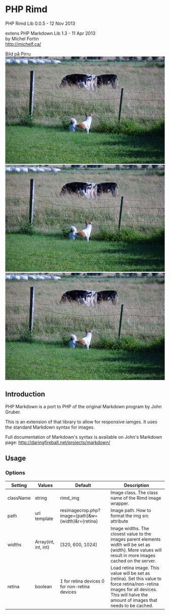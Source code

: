 PHP Rimd
============

PHP Rimd Lib 0.0.5 - 12 Nov 2013

extens PHP Markdown Lib 1.3 - 11 Apr 2013  
by Michel Fortin  
<http://michelf.ca/>


Bild på Pirru 
![Pirru](images/IMGP1463.jpg)
![Pirru](images/IMGP1463.jpg)
![Pirru](images/IMGP1463.jpg)

Introduction
------------

PHP Markdown is a port to PHP of the original Markdown program by 
John Gruber.

This is an extension of that library to allow for responsive iamges. It uses the standard Markdown syntax for images.

Full documentation of Markdown's syntax is available on John's 
Markdown page: <http://daringfireball.net/projects/markdown/>

Usage
-----

### Options

<table>
	<thead>
		<tr>
			<th>Setting</th>
			<th>Values</th>
			<th>Default</th>
			<th>Description</th>
		</tr>
	</thead>
	<tbody>
		<tr>
			<td>className</td>
			<td>string</td>
			<td>rimd_img</td>
			<td>Image class. The class name of the Rimd image wrapper.</td>
		</tr>
		<tr>
			<td>path</td>
			<td>url template</td>
			<td>resimagecrop.php?image={path}&w={width}&r={retina}</td>
			<td>Image path. How to format the img src attribute</td>
		</tr>
		<tr>
			<td>widths</td>
			<td>Array(int, int, int)</td>
			<td>[320, 600, 1024]</td>
			<td>Image widths. The closest value to the images parent elements width will be set as {width}. More values will result in more images cached on the server.</th>
		</tr>
		<tr>
			<td>retina</td>
			<td>boolean</td>
			<td>
				1 for retina devices
				0 for non-retina devices
			</td>
			<td>Load retina image. This value will be set as {retina}. Set this value to force retina/non-retina images for all devices. This will halve the amount of images that needs to be cached.</td>
		</tr>
	</tbody>
</table>